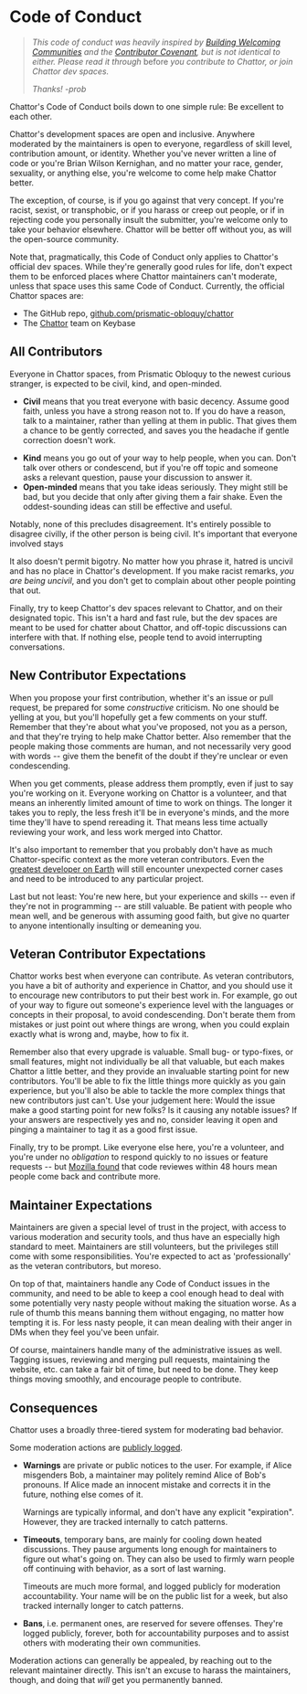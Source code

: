 # Code of Conduct

> *This code of conduct was heavily inspired by [Building Welcoming Communities](https://opensource.guide/building-community/) and the [Contributor Covenant](https://www.contributor-covenant.org/), but is not identical to either.*
> *Please read it through* before *you contribute to Chattor, or join Chattor dev spaces.*
>
> *Thanks! -prob*

Chattor's Code of Conduct boils down to one simple rule:
Be excellent to each other.

Chattor's development spaces are open and inclusive.
Anywhere moderated by the maintainers is open to everyone, regardless of skill level, contribution amount, or identity.
Whether you've never written a line of code or you're Brian Wilson Kernighan, and no matter your race, gender, sexuality, or anything else, you're welcome to come help make Chattor better.

The exception, of course, is if you go against that very concept.
If you're racist, sexist, or transphobic, or if you harass or creep out people, or if in rejecting code you personally insult the submitter, you're welcome only to take your behavior elsewhere.
Chattor will be better off without you, as will the open-source community.

Note that, pragmatically, this Code of Conduct only applies to Chattor's official dev spaces.
While they're generally good rules for life, don't expect them to be enforced places where Chattor maintainers can't moderate, unless that space uses this same Code of Conduct.
Currently, the official Chattor spaces are:

- The GitHub repo, [github.com/prismatic-obloquy/chattor][repo]
- The [Chattor][keybase] team on Keybase

## All Contributors

Everyone in Chattor spaces, from Prismatic Obloquy to the newest curious stranger, is expected to be civil, kind, and open-minded.

* **Civil** means that you treat everyone with basic decency.
  Assume good faith, unless you have a strong reason not to.
  If you do have a reason, talk to a maintainer, rather than yelling at them in public.
  That gives them a chance to be gently corrected, and saves you the headache if gentle correction doesn't work.
- **Kind** means you go out of your way to help people, when you can.
  Don't talk over others or condescend, but if you're off topic and someone asks a relevant question, pause your discussion to answer it.
- **Open-minded** means that you take ideas seriously.
  They might still be bad, but you decide that only after giving them a fair shake.
  Even the oddest-sounding ideas can still be effective and useful.

Notably, none of this precludes disagreement.
It's entirely possible to disagree civilly, if the other person is being civil.
It's important that everyone involved stays 

It also doesn't permit bigotry.
No matter how you phrase it, hatred is uncivil and has no place in Chattor's development.
If you make racist remarks, *you are being uncivil*, and you don't get to complain about other people pointing that out.

Finally, try to keep Chattor's dev spaces relevant to Chattor, and on their designated topic.
This isn't a hard and fast rule, but the dev spaces are meant to be used for chatter about Chattor, and off-topic discussions can interfere with that.
If nothing else, people tend to avoid interrupting conversations.

## New Contributor Expectations

When you propose your first contribution, whether it's an issue or pull request, be prepared for some *constructive* criticism.
No one should be yelling at you, but you'll hopefully get a few comments on your stuff.
Remember that they're about what you've proposed, not you as a person, and that they're trying to help make Chattor better.
Also remember that the people making those comments are human, and not necessarily very good with words -- give them the benefit of the doubt if they're unclear or even condescending.

When you get comments, please address them promptly, even if just to say you're working on it.
Everyone working on Chattor is a volunteer, and that means an inherently limited amount of time to work on things.
The longer it takes you to reply, the less fresh it'll be in everyone's minds, and the more time they'll have to spend rereading it.
That means less time actually reviewing your work, and less work merged into Chattor.

It's also important to remember that you probably don't have as much Chattor-specific context as the more veteran contributors.
Even the [greatest developer on Earth][hamilton] will still encounter unexpected corner cases and need to be introduced to any particular project.

Last but not least:
You're new here, but your experience and skills -- even if they're not in programming -- are still valuable.
Be patient with people who mean well, and be generous with assuming good faith, but give no quarter to anyone intentionally insulting or demeaning you.

## Veteran Contributor Expectations

Chattor works best when everyone can contribute.
As veteran contributors, you have a bit of authority and experience in Chattor, and you should use it to encourage new contributors to put their best work in.
For example, go out of your way to figure out someone's experience level with the languages or concepts in their proposal, to avoid condescending.
Don't berate them from mistakes or just point out where things are wrong, when you could explain exactly what is wrong and, maybe, how to fix it.

Remember also that every upgrade is valuable.
Small bug- or typo-fixes, or small features, might not individually be all that valuable, but each makes Chattor a little better, and they provide an invaluable starting point for new contributors.
You'll be able to fix the little things more quickly as you gain experience, but you'll also be able to tackle the more complex things that new contributors just can't.
Use your judgement here:
Would the issue make a good starting point for new folks?
Is it causing any notable issues?
If your answers are respectively yes and no, consider leaving it open and pinging a maintainer to tag it as a good first issue.

Finally, try to be prompt.
Like everyone else here, you're a volunteer, and you're under no *obligation* to respond quickly to no issues or feature requests -- but [Mozilla found][mozilla-reply-study] that code reviewes within 48 hours mean people come back and contribute more.

## Maintainer Expectations

Maintainers are given a special level of trust in the project, with access to various moderation and security tools, and thus have an especially high standard to meet.
Maintainers are still volunteers, but the privileges still come with some responsibilities.
You're expected to act as 'professionally' as the veteran contributors, but moreso.

On top of that, maintainers handle any Code of Conduct issues in the community, and need to be able to keep a cool enough head to deal with some potentially very nasty people without making the situation worse.
As a rule of thumb this means banning them without engaging, no matter how tempting it is.
For less nasty people, it can mean dealing with their anger in DMs when they feel you've been unfair.

Of course, maintainers handle many of the administrative issues as well.
Tagging issues, reviewing and merging pull requests, maintaining the website, etc. can take a fair bit of time, but need to be done.
They keep things moving smoothly, and encourage people to contribute.

## Consequences

Chattor uses a broadly three-tiered system for moderating bad behavior.

Some moderation actions are [publicly logged][/modlog].

- **Warnings** are private or public notices to the user.
  For example, if Alice misgenders Bob, a maintainer may politely remind Alice of Bob's pronouns.
  If Alice made an innocent mistake and corrects it in the future, nothing else comes of it.

  Warnings are typically informal, and don't have any explicit "expiration".
  However, they are tracked internally to catch patterns.

- **Timeouts**, temporary bans, are mainly for cooling down heated discussions.
  They pause arguments long enough for maintainers to figure out what's going on.
  They can also be used to firmly warn people off continuing with behavior, as a sort of last warning.

  Timeouts are much more formal, and logged publicly for moderation accountability.
  Your name will be on the public list for a week, but also tracked internally longer to catch patterns.

- **Bans**, i.e. permanent ones, are reserved for severe offenses.
  They're logged publicly, forever, both for accountability purposes and to assist others with moderating their own communities.

Moderation actions can generally be appealed, by reaching out to the relevant maintainer directly.
This isn't an excuse to harass the maintainers, though, and doing that *will* get you permanently banned.

  [repo]: https://github.com/prismatic-obloquy/chattor/
  [keybase]: https://keybase.io/team/chattor
  [hamilton]: https://en.wikipedia.org/wiki/Margaret_Hamilton_%28software_engineer%29
  [mozilla-reply-study]: https://docs.google.com/presentation/d/1hsJLv1ieSqtXBzd5YZusY-mB8e1VJzaeOmh8Q4VeMio/edit#slide=id.g43d857af8_0177
  [/modlog]: ./modlog
